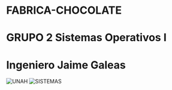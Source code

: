 # FABRICA-CHOCOLATE

# GRUPO 2 Sistemas Operativos I
# Ingeniero Jaime Galeas
![UNAH](https://dircom.unah.edu.hn/dmsdocument/7509-unah-version-horizontal) 
![SISTEMAS](https://curoc.unah.edu.hn/assets/CUROC/paginas/nuevo-pagina/_resampled/ResizedImageWzYwMCw2MDBd/logos-UNAH-11.png)

